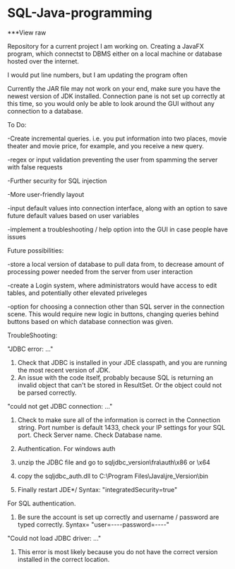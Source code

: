 # SQL-Java-programming
***View raw


Repository for a current project I am working on.
Creating a JavaFX program, which connectst to DBMS either on a local machine or database hosted over the internet. 

I would put line numbers, but I am updating the program often

Currently the JAR file may not work on your end, make sure you have the newest version of JDK installed. Connection pane is not set up correctly at this time, so you would only be able to look around the GUI without any connection to a database.

To Do:

-Create incremental queries. i.e. you put information into two places, movie theater and movie price, for example, and you receive a new query.

-regex or input validation preventing the user from spamming the server with false requests

-Further security for SQL injection

-More user-friendly layout

-input default values into connection interface, along with an option to save future default values based on user variables

-implement a troubleshooting / help option into the GUI in case people have issues

	
Future possibilities:

-store a local version of database to pull data from, to decrease amount of processing power needed from the server from user interaction

-create a Login system, where administrators would have access to edit tables, and potentially other elevated priveleges

-option for choosing a connection other than SQL server in the connection scene. This would require new logic in buttons, changing queries behind buttons based on which database connection was given.

TroubleShooting: 

"JDBC error: ..."
1) Check that JDBC is installed in your JDE classpath, and you are running the most recent version of JDK.
2) An issue with the code itself, probably because SQL is returning an invalid object that can't be stored in ResultSet.
    Or the object could not be parsed correctly.
    
"could not get JDBC connection: ..."
1) Check to make sure all of the information is correct in the Connection string.
   Port number is default 1433, check your IP settings for your SQL port.
   Check Server name.
   Check Database name.
   
2) Authentication.
For windows auth
  1) unzip the JDBC file and go to sqljdbc_version\fra\auth\x86 or \x64
  2) copy the sqljdbc_auth.dll to C:\Program Files\Java\jre_Version\bin
  3) Finally restart JDE*/
      Syntax: "integratedSecurity=true"

For SQL authentication.
  1) Be sure the account is set up correctly and username / password are typed correctly.
      Syntax= "user=----password=----"

"Could not load JDBC driver: ..."
  1) This error is most likely because you do not have the correct version installed in the correct location.


